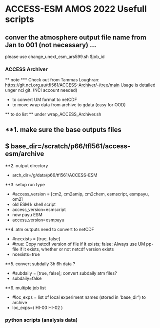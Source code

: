 # ACCESS-ESM AMOS 2022 Usefull scripts

## conver the atmosphere output file name from Jan to 001 (not necessary) ...

  please use change_unext_esm_ars599.sh $job_id

### ACCESS Archiver

** note ***
Check out from Tammas Loughran:
https://git.nci.org.au/tfl561/ACCESS-Archiver/-/tree/main
Usage is detailed unger nci git. (NCI account needed)

- to convert UM format to netCDF
- to move wrap data from archive to gdata (easy for OOD)

** to do list **
under wrap_ACCESS_Archiver.sh

**1.  make sure the base outputs files
---
$ base_dir=/scratch/p66/tfl561/access-esm/archive
---
**2.  output directory
- arch_dir=/g/data/p66/tfl561/ACCESS-ESM
 
**3.  setup run type
-  #access_version = [cm2, cm2amip, cm2chem, esmscript, esmpayu, om2]
- old ESM k shell script
- access_version=esmscript
- now payu ESM
- access_version=esmpayu
 
**4.  atm outputs need to convert to netCDF
- #ncexists = [true, false]
- #true: Copy netcdf version of file if it exists; false: Always use UM pp-file if it exists, whether or not netcdf version exists
- ncexists=true
 
**5.  convert subdaily 3h 6h data ?
- #subdaily = [true, false]; convert subdaily atm files?
- subdaily=false
 
**6.  multiple job list
- #loc_exps = list of local experiment names (stored in 'base_dir') to archive
- loc_exps=(
HI-00
HI-02
)

### python scripts (analysis data)



